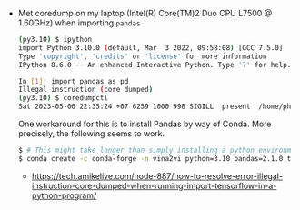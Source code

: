 - Met coredump on my laptop (Intel(R) Core(TM)2 Duo CPU     L7500  @ 1.60GHz) when
  importing `pandas`
  ```sh
  (py3.10) $ ipython
  import Python 3.10.0 (default, Mar  3 2022, 09:58:08) [GCC 7.5.0]
  Type 'copyright', 'credits' or 'license' for more information
  IPython 8.6.0 -- An enhanced Interactive Python. Type '?' for help.
  
  In [1]: import pandas as pd
  Illegal instruction (core dumped)
  (py3.10) $ coredumpctl
  Sat 2023-05-06 22:35:24 +07 6259 1000 998 SIGILL  present  /home/phunc20/.config/miniconda3/envs/py3.10/bin/python3.10 10.1M
  ```
  One workaround for this is to install Pandas by way of Conda. More precisely,
  the following seems to work.
  ```bash
  $ # This might take longer than simply installing a python environment
  $ conda create -c conda-forge -n vina2vi python=3.10 pandas=2.1.0 tensorflow=2.13.0
  ```
    - <https://tech.amikelive.com/node-887/how-to-resolve-error-illegal-instruction-core-dumped-when-running-import-tensorflow-in-a-python-program/>

